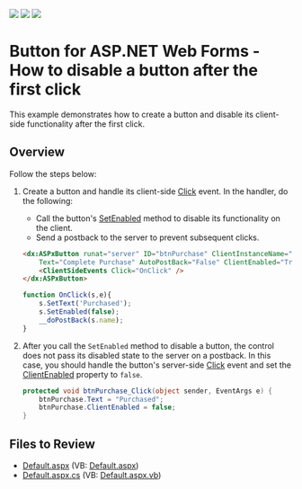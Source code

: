 <!-- default badges list -->
![](https://img.shields.io/endpoint?url=https://codecentral.devexpress.com/api/v1/VersionRange/128530503/16.2.3%2B)
[![](https://img.shields.io/badge/Open_in_DevExpress_Support_Center-FF7200?style=flat-square&logo=DevExpress&logoColor=white)](https://supportcenter.devexpress.com/ticket/details/T590813)
[![](https://img.shields.io/badge/📖_How_to_use_DevExpress_Examples-e9f6fc?style=flat-square)](https://docs.devexpress.com/GeneralInformation/403183)
<!-- default badges end -->
# Button for ASP.NET Web Forms - How to disable a button after the first click

This example demonstrates how to create a button and disable its client-side functionality after the first click.

## Overview

Follow the steps below:

1. Create a button and handle its client-side [Click](https://docs.devexpress.com/AspNet/js-ASPxClientButton.Click) event. In the handler, do the following:

   * Call the button's [SetEnabled](https://docs.devexpress.com/AspNet/js-ASPxClientButton.SetEnabled(value)) method to disable its functionality on the client.
   * Send a postback to the server to prevent subsequent clicks.

    ```aspx
    <dx:ASPxButton runat="server" ID="btnPurchase" ClientInstanceName="btnPurchase" OnClick="btnPurchase_Click"
        Text="Complete Purchase" AutoPostBack="False" ClientEnabled="True">
        <ClientSideEvents Click="OnClick" />
    </dx:ASPxButton>
    ```

    ```js
    function OnClick(s,e){ 
        s.SetText('Purchased'); 
        s.SetEnabled(false);
        __doPostBack(s.name);
    }
    ```

2. After you call the `SetEnabled` method to disable a button, the control does not pass its disabled state to the server on a postback. In this case, you should handle the button's server-side [Click](https://docs.devexpress.com/AspNet/DevExpress.Web.ASPxButton.Click) event and set the [ClientEnabled](https://docs.devexpress.com/AspNet/DevExpress.Web.ASPxButton.ClientEnabled) property to `false`.

    ```csharp
    protected void btnPurchase_Click(object sender, EventArgs e) {
        btnPurchase.Text = "Purchased";
        btnPurchase.ClientEnabled = false;
    }
    ```

## Files to Review

* [Default.aspx](./CS/Default.aspx) (VB: [Default.aspx](./VB/Default.aspx))
* [Default.aspx.cs](./CS/Default.aspx.cs) (VB: [Default.aspx.vb](./VB/Default.aspx.vb))

